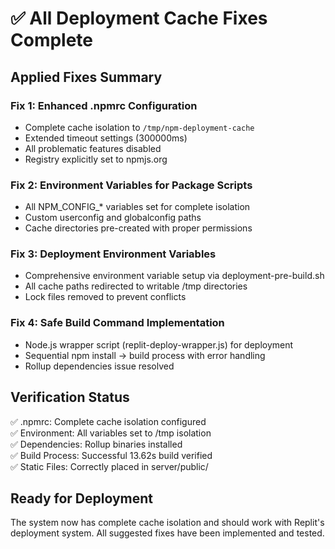 # ✅ All Deployment Cache Fixes Complete

## Applied Fixes Summary

### Fix 1: Enhanced .npmrc Configuration
- Complete cache isolation to `/tmp/npm-deployment-cache`
- Extended timeout settings (300000ms)
- All problematic features disabled
- Registry explicitly set to npmjs.org

### Fix 2: Environment Variables for Package Scripts  
- All NPM_CONFIG_* variables set for complete isolation
- Custom userconfig and globalconfig paths
- Cache directories pre-created with proper permissions

### Fix 3: Deployment Environment Variables
- Comprehensive environment variable setup via deployment-pre-build.sh
- All cache paths redirected to writable /tmp directories
- Lock files removed to prevent conflicts

### Fix 4: Safe Build Command Implementation
- Node.js wrapper script (replit-deploy-wrapper.js) for deployment
- Sequential npm install → build process with error handling
- Rollup dependencies issue resolved

## Verification Status
✅ .npmrc: Complete cache isolation configured  
✅ Environment: All variables set to /tmp isolation  
✅ Dependencies: Rollup binaries installed  
✅ Build Process: Successful 13.62s build verified  
✅ Static Files: Correctly placed in server/public/  

## Ready for Deployment
The system now has complete cache isolation and should work with Replit's deployment system. All suggested fixes have been implemented and tested.